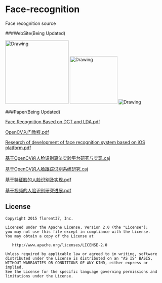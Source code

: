 # Face-recognition
Face recognition source

###WebSite(Being Updated)


<img src="https://github.com/msAndroid/Face-recognition/blob/master/img/facepp_inside.png" alt="Drawing"  width="200"/>

<img src="https://github.com/msAndroid/Face-recognition/blob/master/img/opencv.png" alt="Drawing"  width="150"/>

<img src="https://github.com/msAndroid/Face-recognition/blob/master/img/kedaxunfei.png" alt="Drawing" />

###Paper(Being Updated)

[Face Recognition Based on DCT and LDA.pdf](https://github.com/msAndroid/Face-recognition/blob/master/source/Face%20Recognition%20Based%20on%20DCT%20and%20LDA.pdf)

[OpenCV入门教程.pdf](https://github.com/msAndroid/Face-recognition/blob/master/source/OpenCV%E5%85%A5%E9%97%A8%E6%95%99%E7%A8%8B.pdf)

[Research of development of face recognition system based on iOS platform.pdf](https://github.com/msAndroid/Face-recognition/blob/master/source/Research%20of%20development%20of%20face%20recognition%20system%20based%20on%20iOS%20platform.pdf)

[基于OpenCV的人脸识别算法实验平台研究与实现.caj](https://github.com/msAndroid/Face-recognition/blob/master/source/%E5%9F%BA%E4%BA%8EOpenCV%E7%9A%84%E4%BA%BA%E8%84%B8%E8%AF%86%E5%88%AB%E7%AE%97%E6%B3%95%E5%AE%9E%E9%AA%8C%E5%B9%B3%E5%8F%B0%E7%A0%94%E7%A9%B6%E4%B8%8E%E5%AE%9E%E7%8E%B0.caj)

[基于OpenCV的人脸跟踪识别系统研究.caj](https://github.com/msAndroid/Face-recognition/blob/master/source/%E5%9F%BA%E4%BA%8EOpenCV%E7%9A%84%E4%BA%BA%E8%84%B8%E8%B7%9F%E8%B8%AA%E8%AF%86%E5%88%AB%E7%B3%BB%E7%BB%9F%E7%A0%94%E7%A9%B6.caj)

[基于特征脸的人脸识别及实现.pdf](https://github.com/msAndroid/Face-recognition/blob/master/source/%E5%9F%BA%E4%BA%8E%E7%89%B9%E5%BE%81%E8%84%B8%E7%9A%84%E4%BA%BA%E8%84%B8%E8%AF%86%E5%88%AB%E5%8F%8A%E5%AE%9E%E7%8E%B0.pdf)

[基于视频的人脸识别研究进展.pdf](https://github.com/msAndroid/Face-recognition/blob/master/source/%E5%9F%BA%E4%BA%8E%E8%A7%86%E9%A2%91%E7%9A%84%E4%BA%BA%E8%84%B8%E8%AF%86%E5%88%AB%E7%A0%94%E7%A9%B6%E8%BF%9B%E5%B1%95.pdf)


License
--------

    Copyright 2015 florent37, Inc.

    Licensed under the Apache License, Version 2.0 (the "License");
    you may not use this file except in compliance with the License.
    You may obtain a copy of the License at

       http://www.apache.org/licenses/LICENSE-2.0

    Unless required by applicable law or agreed to in writing, software
    distributed under the License is distributed on an "AS IS" BASIS,
    WITHOUT WARRANTIES OR CONDITIONS OF ANY KIND, either express or implied.
    See the License for the specific language governing permissions and
    limitations under the License.




